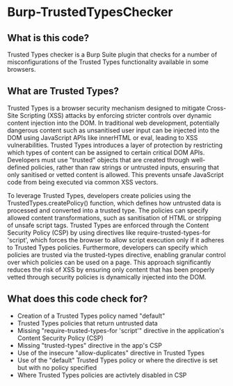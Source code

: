 # Burp-TrustedTypesChecker

## What is this code?
Trusted Types checker is a Burp Suite plugin that checks for a number of misconfigurations of the Trusted Types functionality available in some browsers.

## What are Trusted Types?
Trusted Types is a browser security mechanism designed to mitigate Cross-Site Scripting (XSS) attacks by enforcing stricter controls over dynamic content injection into the DOM. In traditional web development, potentially dangerous content such as unsanitised user input can be injected into the DOM using JavaScript APIs like innerHTML or eval, leading to XSS vulnerabilities. Trusted Types introduces a layer of protection by restricting which types of content can be assigned to certain critical DOM APIs. Developers must use "trusted" objects that are created through well-defined policies, rather than raw strings or untrusted inputs, ensuring that only sanitised or vetted content is allowed. This prevents unsafe JavaScript code from being executed via common XSS vectors.

To leverage Trusted Types, developers create policies using the TrustedTypes.createPolicy() function, which defines how untrusted data is processed and converted into a trusted type. The policies can specify allowed content transformations, such as sanitisation of HTML or stripping of unsafe script tags. Trusted Types are enforced through the Content Security Policy (CSP) by using directives like require-trusted-types-for 'script', which forces the browser to allow script execution only if it adheres to Trusted Types policies. Furthermore, developers can specify which policies are trusted via the trusted-types directive, enabling granular control over which policies can be used on a page. This approach significantly reduces the risk of XSS by ensuring only content that has been properly vetted through security policies is dynamically injected into the DOM.

## What does this code check for?

- Creation of a Trusted Types policy named "default"
- Trusted Types policies that return untrusted data
- Missing "require-trusted-types-for 'script'" directive in the application's Content Security Policy (CSP)
- Missing "trusted-types" directive in the app's CSP
- Use of the insecure "allow-duplicates" directive in Trusted Types
- Use of the "default" Trusted Types policy or where the directive is set but with no policy specified
- Where Trusted Types policies are activtely disabled in CSP
